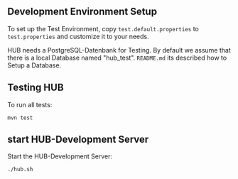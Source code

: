 Development Environment Setup
-----------------------------

To set up the Test Environment, copy `test.default.properties` to
`test.properties` and customize it to your needs.

HUB needs a PostgreSQL-Datenbank for Testing. By default we assume that there is a 
local Database named "hub_test". `README.md` its described how to Setup a Database.

Testing HUB 
-----------

To run all tests:

    mvn test

start HUB-Development Server 
----------------------------

Start the HUB-Development Server:

    ./hub.sh
    